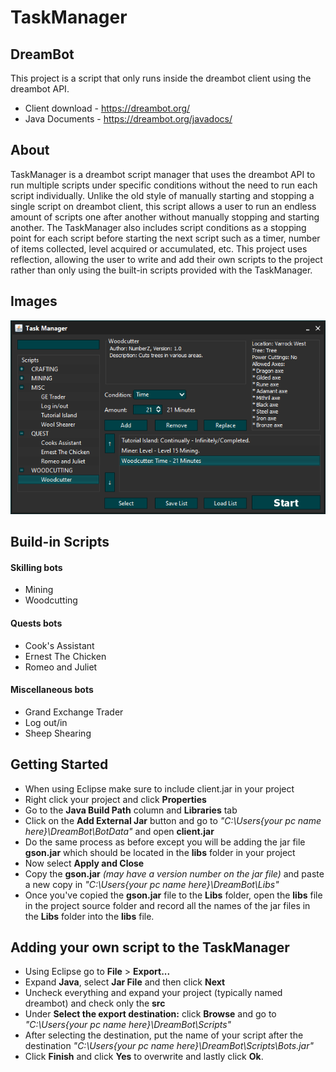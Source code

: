 # TaskManager

## DreamBot
This project is a script that only runs inside the dreambot client using the dreambot API.
- Client download - https://dreambot.org/
- Java Documents - https://dreambot.org/javadocs/

## About
TaskManager is a dreambot script manager that uses the dreambot API to run multiple scripts under specific conditions without the need to run each script individually. Unlike the old style of manually starting and stopping a single script on dreambot client, this script allows a user to run an endless amount of scripts one after another without manually stopping and starting another. The TaskManager also includes script conditions as a stopping point for each script before starting the next script such as a timer, number of items collected, level acquired or accumulated, etc. This project uses reflection, allowing the user to write and add their own scripts to the project rather than only using the built-in scripts provided with the TaskManager.

## Images
<img src="https://raw.githubusercontent.com/BNormal/TaskManager/master/images/task-manager.png" alt="drawing" style="auto;"/>

## Build-in Scripts
#### Skilling bots
* Mining
* Woodcutting
#### Quests bots
* Cook's Assistant
* Ernest The Chicken
* Romeo and Juliet
#### Miscellaneous bots
* Grand Exchange Trader
* Log out/in
* Sheep Shearing

## Getting Started
- When using Eclipse make sure to include client.jar in your project
- Right click your project and click **Properties**
- Go to the **Java Build Path** column and **Libraries** tab
- Click on the **Add External Jar** button and go to *"C:\Users\{your pc name here}\DreamBot\BotData"* and open **client.jar**
- Do the same process as before except you will be adding the jar file **gson.jar** which should be located in the **libs** folder in your project
- Now select **Apply and Close**
- Copy the **gson.jar** *(may have a version number on the jar file)* and paste a new copy in *"C:\Users\{your pc name here}\DreamBot\Libs"*
- Once you've copied the **gson.jar** file to the **Libs** folder, open the **libs** file in the project source folder and record all the names of the jar files in the **Libs** folder into the **libs** file.

## Adding your own script to the TaskManager
- Using Eclipse go to **File** > **Export...**
- Expand **Java**, select **Jar File** and then click **Next**
- Uncheck everything and expand your project (typically named dreambot) and check only the **src**
- Under **Select the export destination:** click **Browse** and go to *"C:\Users\{your pc name here}\DreamBot\Scripts"*
- After selecting the destination, put the name of your script after the destination *"C:\Users\{your pc name here}\DreamBot\Scripts\Bots.jar"*
- Click **Finish** and click **Yes** to overwrite and lastly click **Ok**.
